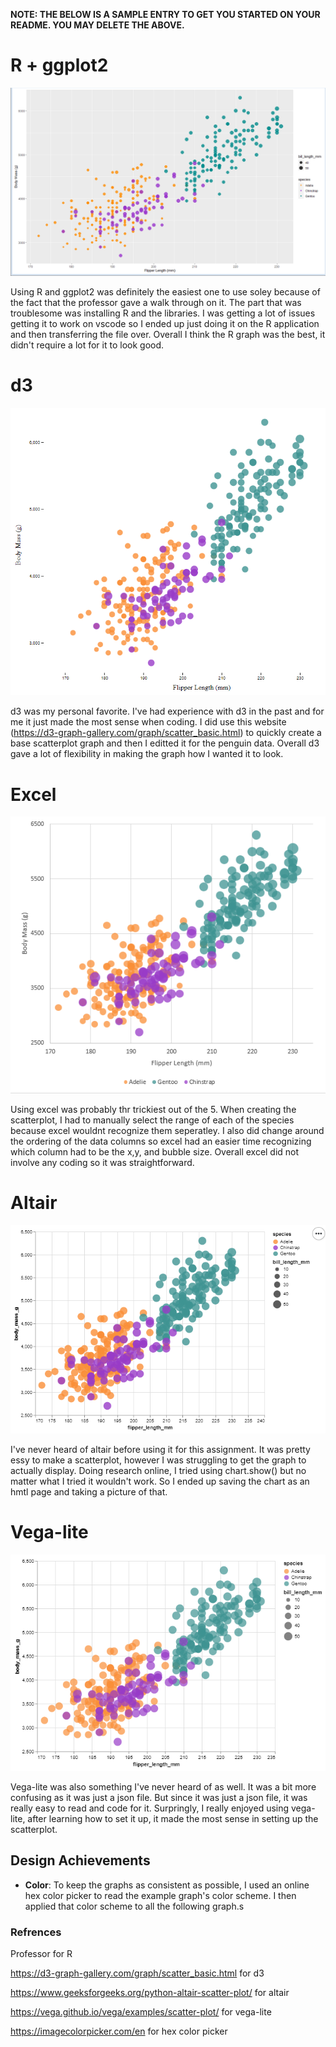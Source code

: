 
**NOTE: THE BELOW IS A SAMPLE ENTRY TO GET YOU STARTED ON YOUR README. YOU MAY DELETE THE ABOVE.**

# R + ggplot2

![R+ggplot2](img/R.png)

Using R and ggplot2 was definitely the easiest one to use soley because of the fact that the professor gave a walk through on it.
The part that was troublesome was installing R and the libraries.
I was getting a lot of issues getting it to work on vscode so I ended up just doing it on the R application and then transferring the file over.
Overall I think the R graph was the best, it didn't require a lot for it to look good.

# d3

![d3](img/d3.png)

d3 was my personal favorite.
I've had experience with d3 in the past and for me it just made the most sense when coding.
I did use this website (https://d3-graph-gallery.com/graph/scatter_basic.html) to quickly create a base scatterplot graph and then I editted it for the penguin data.
Overall d3 gave a lot of flexibility in making the graph how I wanted it to look.

# Excel

![excel](img/excel.png)

Using excel was probably thr trickiest out of the 5.
When creating the scatterplot, I had to manually select the range of each of the species because excel wouldnt recognize them seperatley. 
I also did change around the ordering of the data columns so excel had an easier time recognizing which column had to be the x,y, and bubble size.
Overall excel did not involve any coding so it was straightforward.

# Altair

![altair](img/altair.png)

I've never heard of altair before using it for this assignment.
It was pretty essy to make a scatterplot, however I was struggling to get the graph to actually display.
Doing research online, I tried using chart.show() but no matter what I tried it wouldn't work.
So I ended up saving the chart as an hmtl page and taking a picture of that.

# Vega-lite

![vegalite](img/vegalite.png)

Vega-lite was also something I've never heard of as well.
It was a bit more confusing as it was just a json file.
But since it was just a json file, it was really easy to read and code for it.
Surpringly, I really enjoyed using vega-lite, after learning how to set it up, it made the most sense in setting up the scatterplot.

## Design Achievements
- **Color**: To keep the graphs as consistent as possible, I used an online hex color picker to read the example graph's color scheme. I then applied that color scheme to all the following graph.s

### Refrences
Professor for R

https://d3-graph-gallery.com/graph/scatter_basic.html for d3

https://www.geeksforgeeks.org/python-altair-scatter-plot/ for altair

https://vega.github.io/vega/examples/scatter-plot/ for vega-lite

https://imagecolorpicker.com/en for hex color picker